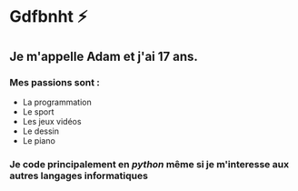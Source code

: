 # Gdfbnht ⚡

## Je m'appelle **Adam** et j'ai **17 ans**.

### Mes passions sont :
- La programmation
- Le sport
- Les jeux vidéos
- Le dessin
- Le piano

### Je code principalement en _python_ même si je m'interesse aux autres langages informatiques
<!--
**Gdfbnht/Gdfbnht** is a ✨ _special_ ✨ repository because its `README.md` (this file) appears on your GitHub profile.

Here are some ideas to get you started:

- 🔭 I’m currently working on ...
- 🌱 I’m currently learning ...
- 👯 I’m looking to collaborate on ...
- 🤔 I’m looking for help with ...
- 💬 Ask me about ...
- 📫 How to reach me: ...
- 😄 Pronouns: ...
- ⚡ Fun fact: ...
-->
